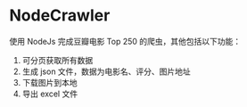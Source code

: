 # NodeCrawler

使用 NodeJs 完成豆瓣电影 Top 250 的爬虫，其他包括以下功能：

1. 可分页获取所有数据
2. 生成 json 文件，数据为电影名、评分、图片地址
3. 下载图片到本地
4. 导出 excel 文件
